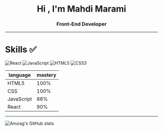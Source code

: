 <h1 align="center">Hi , I'm Mahdi Marami</h1>
<h3 align="center">Front-End Developer</h3>

---
# Skills ✅
![React](https://img.shields.io/badge/react-%2320232a.svg?style=for-the-badge&logo=react&logoColor=%2361DAFB)
![JavaScript](https://img.shields.io/badge/javascript-%23323330.svg?style=for-the-badge&logo=javascript&logoColor=%23F7DF1E)
![HTML5](https://img.shields.io/badge/html5-%23E34F26.svg?style=for-the-badge&logo=html5&logoColor=white)
![CSS3](https://img.shields.io/badge/css3-%231572B6.svg?style=for-the-badge&logo=css3&logoColor=white)

| language | mastery |
| -- | -- |
| HTML5 | 100% |
| CSS | 100% |
| JavaScript | 86% |
| React | 90% |
---

![Anurag's GitHub stats](https://github-readme-stats.vercel.app/api?username=Mahdimkh1384&show_icons=true&theme=transparent)

